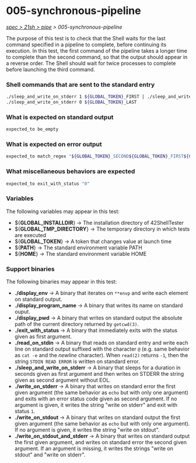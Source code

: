 # 005-synchronous-pipeline

*[spec > 21sh > pipe](..) > 005-synchronous-pipeline*

The purpose of this test is to check that the Shell waits for the last command specified in a pipeline to complete, before continuing its execution. In this test, the first command of the pipeline takes a longer time to complete than the second command, so that the output should appear in a reverse order. The Shell should wait for twice processes to complete before launching the third command.
### Shell commands that are sent to the standard entry

```bash
./sleep_and_write_on_stderr 1 ${GLOBAL_TOKEN}_FIRST | ./sleep_and_write_on_stderr 0 ${GLOBAL_TOKEN}_SECOND
./sleep_and_write_on_stderr 0 ${GLOBAL_TOKEN}_LAST

```

### What is expected on standard output

```bash
expected_to be_empty

```

### What is expected on error output

```bash
expected_to match_regex "${GLOBAL_TOKEN}_SECOND${GLOBAL_TOKEN}_FIRST${GLOBAL_TOKEN}_LAST"

```

### What miscellaneous behaviors are expected

```bash
expected_to exit_with_status "0"

```

### Variables

The following variables may appear in this test:

* ${**GLOBAL_INSTALLDIR**} -> The installation directory of 42ShellTester
* ${**GLOBAL_TMP_DIRECTORY**} -> The temporary directory in which tests are executed
* ${**GLOBAL_TOKEN**} -> A token that changes value at launch time
* ${**PATH**} -> The standard environment variable PATH
* ${**HOME**} -> The standard environment variable HOME

### Support binaries

The following binaries may appear in this test:


* **./display_env** -> A binary that iterates on `**envp` and write each element on standard output.
* **./display_program_name** -> A binary that writes its name on standard ouput.
* **./display_pwd** -> A binary that writes on standard output the absolute path of the current directory returned by `getcwd(3)`.
* **./exit_with_status** -> A binary that immediately exits with the status given as first argument.
* **./read_on_stdin** -> A binary that reads on standard entry and write each line on standard output suffixed with the character `@` (e.g. same behavior as `cat -e` and the *newline* character). When `read(2)` returns `-1`, then the string `STDIN READ ERROR` is written on standard error.
* **./sleep_and_write_on_stderr** -> A binary that sleeps for a duration in seconds given as first argument and then writes on STDERR the string given as second argument without EOL.
* **./write_on_stderr** -> A binary that writes on standard error the first given argument (the same behavior as `echo` but with only one argument) and exits with an error status code given as second argument. If no argument is given, it writes the string "write on stderr" and exit with status `1`.
* **./write_on_stdout** -> A binary that writes on standard output the first given argument (the same behavior as `echo` but with only one argument). If no argument is given, it writes the string "write on stdout".
* **./write_on_stdout_and_stderr** -> A binary that writes on standard output the first given argument, and writes on standard error the second given argument. If an argument is missing, it writes the strings "write on stdout" and "write on stderr".
